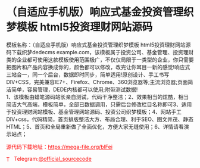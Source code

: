 # （自适应手机版）响应式基金投资管理织梦模板 html5投资理财网站源码

模板名称：（自适应手机版）响应式基金投资管理织梦模板 html5投资理财网站源码下载织梦dedecms example.com，该模板属于投资公司、基金管理、投资理财类的企业都可使用这款模板使用范围极广，不仅仅局限于一类型的企业，你只需要把图片和产品内容换成你的，颜色都可以修改，改完让你耳目一新的感觉!响应式三站合一，同一个后台，数据即时同步，简单适用!原创设计、手工书写DIV+CSS，完美兼容IE7+、Firefox、Chrome、360浏览器等;主流浏览器;页面简洁简单，容易管理，DEDE内核都可以使用;附带测试数据!<br>1、该模板由蜡笔源码站长亲自测试，代码干净整洁；2、效果相当的炫酷，相当简洁大气高端，模板简单，全部已数据调用，只需后台修改栏目名称即可3、适用于投资理财网站模板、基金管理网站源码、投资公司织梦模板；4、网站手工DIV+css，代码精简，首页排版整洁大方、布局合理、利于SEO、图文并茂、静态HTML；5、首页和全局重新做了全面优化，方便大家无缝使用；6、详情请看演示站点；<br>


<p style="color: red;">源代码下载地址：<a href="https://mega-file.org/blFei" style="color: red;">https://mega-file.org/blFei</a></p><p style="color: red;"><img src="https://cdn-icons-png.flaticon.com/512/2111/2111646.png" alt="Telegram Icon" style="width: 16px; vertical-align: middle; margin-right: 5px;">Telegram:<a href="https://t.me/official_sourcecode" style="color: red;">@official_sourcecode</a></p>
